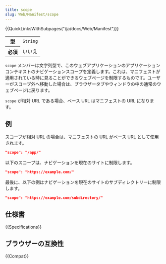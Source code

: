 ```yaml
---
title: scope
slug: Web/Manifest/scope
---
```


{{QuickLinksWithSubpages("/ja/docs/Web/Manifest")}}

<table class="properties">
  <tbody>
    <tr>
      <th scope="row">型</th>
      <td><code>String</code></td>
    </tr>
    <tr>
      <th scope="row">必須</th>
      <td>いいえ</td>
    </tr>
  </tbody>
</table>

`scope` メンバーは文字列型で、このウェブアプリケーションのアプリケーションコンテキストのナビゲーションスコープを定義します。これは、マニフェストが適用されている時に見ることができるウェブページを制限するものです。ユーザーがスコープ外へ移動した場合は、ブラウザータブやウィンドウの中の通常のウェブページに戻ります。

`scope` が相対 URL である場合、ベース URL はマニフェストの URL になります。

## 例

スコープが相対 URL の場合は、マニフェストの URL がベース URL として使用されます。

```json
"scope": "/app/"
```

以下のスコープは、ナビゲーションを現在のサイトに制限します。

```json
"scope": "https://example.com/"
```

最後に、以下の例はナビゲーションを現在のサイトのサブディレクトリーに制限します。

```json
"scope": "https://example.com/subdirectory/"
```

## 仕様書

{{Specifications}}

## ブラウザーの互換性

{{Compat}}
